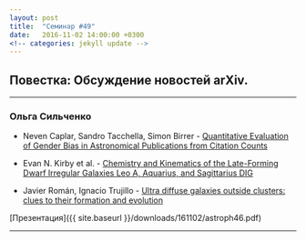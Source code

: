 ```yaml
---
layout: post
title:  "Семинар #49"
date:   2016-11-02 14:00:00 +0300
<!-- categories: jekyll update -->
---
```

## Повестка: Обсуждение новостей arXiv.

***

### Ольга Сильченко

- Neven Caplar, Sandro Tacchella, Simon Birrer - [Quantitative Evaluation of Gender Bias in Astronomical Publications from Citation Counts](https://arxiv.org/abs/1610.08984)

- Evan N. Kirby et al. - [Chemistry and Kinematics of the Late-Forming Dwarf Irregular Galaxies Leo A, Aquarius, and Sagittarius DIG](https://arxiv.org/abs/1610.08505)

- Javier Román, Ignacio Trujillo - [Ultra diffuse galaxies outside clusters: clues to their formation and evolution](https://arxiv.org/abs/1610.08980)


[Презентация]({{ site.baseurl  }}/downloads/161102/astroph46.pdf)

***